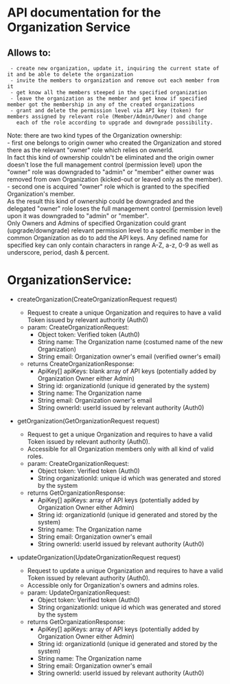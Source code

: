 # API documentation for the Organization Service
## Allows to:
     - create new organization, update it, inquiring the current state of it and be able to delete the organization
     - invite the members to organization and remove out each member from it
     - get know all the members steeped in the specified organization
     - leave the organization as the member and get know if specified member got the membership in any of the created organizations
     - grant and delete the permission level via API key (token) for members assigned by relevant role (Member/Admin/Owner) and change
       each of the role according to upgrade and downgrade possibility.

   Note: there are two kind types of the Organization ownership:
     <br> - first one belongs to origin owner who created the Organization and stored there as the relevant "owner" role which relies on ownerId.
       <br> In fact this kind of ownership couldn't be eliminated and the origin owner doesn't lose the full management control (permission level)
       upon the "owner" role was downgraded to "admin" or "member" either owner was removed from own Organization (kicked-out or leaved only as the member).
     <br> - second one is acquired "owner" role which is granted to the specified Organization's member.
       <br> As the result this kind of ownership could be downgraded and the delegated "owner" role loses the full management control (permission level)
       upon it was downgraded to "admin" or "member".
   <br> Only Owners and Admins of specified Organization could grant (upgrade/downgrade) relevant permission level to a specific member in the common Organization as do to add the API keys.
   Any defined name for specified key can only contain characters in range A-Z, a-z, 0-9 as well as underscore, period, dash & percent.


# OrganizationService:
* createOrganization(CreateOrganizationRequest request)
  * Request to create a unique Organization and requires to have a valid Token issued by relevant authority (Auth0)
  * param: CreateOrganizationRequest:
    * Object token: Verified token (Auth0)
    * String name: The Organization name (costumed name of the new Organization)
    * String email: Organization owner's email (verified owner's email)
  * returns CreateOrganizationResponse:
    * ApiKey[] apiKeys: blank array of API keys (potentially added by Organization Owner either Admin)
    * String id: organizationId (unique id generated by the system)
    * String name: The Organization name
    * String email: Organization owner's email
    * String ownerId: userId issued by relevant authority (Auth0)

* getOrganization(GetOrganizationRequest request)
  * Request to get a unique Organization and requires to have a valid Token issued by relevant authority (Auth0).
  * Accessible for all Organization members only with all kind of valid roles.
  * param: CreateOrganizationRequest:
    * Object token: Verified token (Auth0)
    * String organizationId: unique id which was generated and stored by the system
  * returns GetOrganizationResponse:
    * ApiKey[] apiKeys: array of API keys (potentially added by Organization Owner either Admin)
    * String id: organizationId (unique id generated and stored by the system)
    * String name: The Organization name
    * String email: Organization owner's email
    * String ownerId: userId issued by relevant authority (Auth0)

* updateOrganization(UpdateOrganizationRequest request)
  * Request to update a unique Organization and requires to have a valid Token issued by relevant authority (Auth0).
  * Accessible only for Organization's owners and admins roles.
  * param: UpdateOrganizationRequest:
    * Object token: Verified token (Auth0)
    * String organizationId: unique id which was generated and stored by the system
  * returns GetOrganizationResponse:
    * ApiKey[] apiKeys: array of API keys (potentially added by Organization Owner either Admin)
    * String id: organizationId (unique id generated and stored by the system)
    * String name: The Organization name
    * String email: Organization owner's email
    * String ownerId: userId issued by relevant authority (Auth0)
